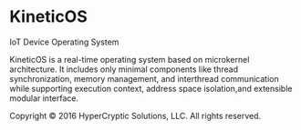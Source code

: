 # KineticOS
IoT Device Operating System

KineticOS is a real-time operating system based on microkernel architecture. It includes only minimal components like thread synchronization, memory management, and interthread communication while supporting execution context, address space isolation,and extensible modular interface.



Copyright © 2016 HyperCryptic Solutions, LLC. All rights reserved.
